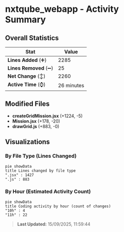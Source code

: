 # nxtqube_webapp - Activity Summary 

## Overall Statistics

| Stat                   | Value                                                             |
| ---------------------- | ----------------------------------------------------------------- |
| **Lines Added** (➕)   | 2285                                          |
| **Lines Removed** (➖) | 25                                        |
| **Net Change** (↕)    | 2260                |
| **Active Time** (⌚)   | 26 minutes |


## Modified Files
- **createGridMission.jsx** (+1224, -5)
- **Mission.jsx** (+178, -20)
- **drawGrid.js** (+883, -0)

## Visualizations

### By File Type (Lines Changed)

```mermaid
pie showData
title Lines changed by file type
".jsx" : 1427
".js" : 883
```

### By Hour (Estimated Activity Count)

```mermaid
pie showData
title Coding activity by hour (count of changes)
"10h" : 4
"11h" : 22
```


> **Last Updated:** 15/09/2025, 11:59:44